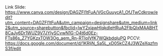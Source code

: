 Link Slide: https://www.canva.com/design/DAGZFl1tFuA/VGcGuuycA1_OfJTwCdkrow/edit?utm_content=DAGZFl1tFuA&utm_campaign=designshare&utm_medium=link2&utm_source=sharebutton&fbclid=IwY2xjawHIqkdleHRuA2FlbQIxMAABHT8CaJy6Dr1WUZ9V7JYIySCvwN1G-O4t6d0Ez-FTs86s_Z7YGKzxTOW3Og_aem_Rn-RTIoIVfK7WQkbdqluPQ
PCCV: https://docs.google.com/document/d/1KRljN_Sa5L_xD05kCZ4J3WZeXqzfmS3f/edit

